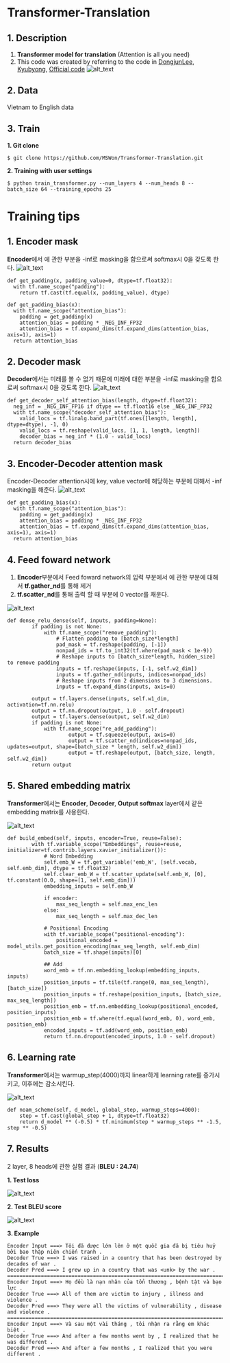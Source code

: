# Transformer-Translation
## 1. Description
1. **Transformer model for translation** (Attention is all you need)
2. This code was created by referring to the code in [DongjunLee](https://github.com/DongjunLee/transformer-tensorflow), [Kyubyong](https://github.com/Kyubyong/transformer), [Official code](https://github.com/tensorflow/models/tree/master/official/transformer)
![alt_text](https://github.com/MSWon/Transformer-Translation/blob/master/images/model.png "Model")
## 2. Data
Vietnam to English data
## 3. Train
**1. Git clone**
```
$ git clone https://github.com/MSWon/Transformer-Translation.git
```
**2. Training with user settings**
```
$ python train_transformer.py --num_layers 4 --num_heads 8 --batch_size 64 --training_epochs 25
```

# Training tips
## 1. Encoder mask
**Encoder**에서 <pad>에 관한 부분을 -inf로 masking을 함으로써 softmax시 0을 갖도록 한다.
![alt_text](https://github.com/MSWon/Transformer-Translation/blob/master/images/encoder_mask.png "Encoder mask")
```
def get_padding(x, padding_value=0, dtype=tf.float32):
  with tf.name_scope("padding"):
    return tf.cast(tf.equal(x, padding_value), dtype)
```
```
def get_padding_bias(x):
  with tf.name_scope("attention_bias"):
    padding = get_padding(x)
    attention_bias = padding * _NEG_INF_FP32
    attention_bias = tf.expand_dims(tf.expand_dims(attention_bias, axis=1), axis=1)
  return attention_bias
```

## 2. Decoder mask
**Decoder**에서는 미래를 볼 수 없기 때문에 미래에 대한 부분을 -inf로 masking을 함으로써 softmax시 0을 갖도록 한다.
![alt_text](https://github.com/MSWon/Transformer-Translation/blob/master/images/decoder_mask.png "Decoder mask")
```
def get_decoder_self_attention_bias(length, dtype=tf.float32):
  neg_inf = _NEG_INF_FP16 if dtype == tf.float16 else _NEG_INF_FP32
  with tf.name_scope("decoder_self_attention_bias"):
    valid_locs = tf.linalg.band_part(tf.ones([length, length], dtype=dtype), -1, 0)
    valid_locs = tf.reshape(valid_locs, [1, 1, length, length])
    decoder_bias = neg_inf * (1.0 - valid_locs)
  return decoder_bias
```

## 3. Encoder-Decoder attention mask
Encoder-Decoder attention시에 key, value vector에 해당하는 <pad>부분에 대해서 -inf masking을 해준다.
![alt_text](https://github.com/MSWon/Transformer-Translation/blob/master/images/encoder_decoder_mask.png "Encoder Deecoder mask")
```
def get_padding_bias(x):
  with tf.name_scope("attention_bias"):
    padding = get_padding(x)
    attention_bias = padding * _NEG_INF_FP32
    attention_bias = tf.expand_dims(tf.expand_dims(attention_bias, axis=1), axis=1)
  return attention_bias
```

## 4. Feed foward network
1. **Encoder**부분에서 Feed foward network의 입력 부분에서 <pad>에 관한 부분에 대해서 **tf.gather_nd**를 통해 제거 
2. **tf.scatter_nd**를 통해 출력 할 때 <pad> 부분에 0 vector를 채운다.
  
![alt_text](https://github.com/MSWon/Transformer-Translation/blob/master/images/feed_foward.png "Feed foward")
```
def dense_relu_dense(self, inputs, padding=None):
        if padding is not None:
            with tf.name_scope("remove_padding"):
                # Flatten padding to [batch_size*length]
                pad_mask = tf.reshape(padding, [-1])        
                nonpad_ids = tf.to_int32(tf.where(pad_mask < 1e-9))       
                # Reshape inputs to [batch_size*length, hidden_size] to remove padding
                inputs = tf.reshape(inputs, [-1, self.w2_dim])
                inputs = tf.gather_nd(inputs, indices=nonpad_ids)        
                # Reshape inputs from 2 dimensions to 3 dimensions.
                inputs = tf.expand_dims(inputs, axis=0)
            
        output = tf.layers.dense(inputs, self.w1_dim, activation=tf.nn.relu)
        output = tf.nn.dropout(output, 1.0 - self.dropout)
        output = tf.layers.dense(output, self.w2_dim)
        if padding is not None:
            with tf.name_scope("re_add_padding"):
                    output = tf.squeeze(output, axis=0)
                    output = tf.scatter_nd(indices=nonpad_ids, updates=output, shape=[batch_size * length, self.w2_dim])
                    output = tf.reshape(output, [batch_size, length, self.w2_dim])           
        return output
```
## 5. Shared embedding matrix
**Transformer**에서는 **Encoder**, **Decoder**, **Output softmax** layer에서 같은 embedding matrix를 사용한다.

![alt_text](https://github.com/MSWon/Transformer-Translation/blob/master/images/shared_embedding.png "Shared embedding")
```
def build_embed(self, inputs, encoder=True, reuse=False):
        with tf.variable_scope("Embeddings", reuse=reuse, initializer=tf.contrib.layers.xavier_initializer()):
            # Word Embedding
            self.emb_W = tf.get_variable('emb_W', [self.vocab, self.emb_dim], dtype = tf.float32)            
            self.clear_emb_W = tf.scatter_update(self.emb_W, [0], tf.constant(0.0, shape=[1, self.emb_dim]))
            embedding_inputs = self.emb_W
            
            if encoder:
                max_seq_length = self.max_enc_len
            else:
                max_seq_length = self.max_dec_len

            # Positional Encoding
            with tf.variable_scope("positional-encoding"):
                positional_encoded = model_utils.get_position_encoding(max_seq_length, self.emb_dim)
            batch_size = tf.shape(inputs)[0]

            ## Add
            word_emb = tf.nn.embedding_lookup(embedding_inputs, inputs)       
            position_inputs = tf.tile(tf.range(0, max_seq_length), [batch_size])
            position_inputs = tf.reshape(position_inputs, [batch_size, max_seq_length])
            position_emb = tf.nn.embedding_lookup(positional_encoded, position_inputs)
            position_emb = tf.where(tf.equal(word_emb, 0), word_emb, position_emb)                       
            encoded_inputs = tf.add(word_emb, position_emb)
            return tf.nn.dropout(encoded_inputs, 1.0 - self.dropout)
```
## 6. Learning rate
**Transformer**에서는 warmup_step(4000)까지 linear하게 learning rate를 증가시키고, 이후에는 감소시킨다.

![alt_text](https://github.com/MSWon/Transformer-Translation/blob/master/images/learning_rate.png "learning rate")
```
def noam_scheme(self, d_model, global_step, warmup_steps=4000):
    step = tf.cast(global_step + 1, dtype=tf.float32)
    return d_model ** (-0.5) * tf.minimum(step * warmup_steps ** -1.5, step ** -0.5)
```

## 7. Results

2 layer, 8 heads에 관한 실험 결과 (**BLEU : 24.74**)

**1. Test loss**

![alt_text](https://github.com/MSWon/Transformer-Translation/blob/master/images/test_loss.png "Test loss")

**2. Test BLEU score**

![alt_text](https://github.com/MSWon/Transformer-Translation/blob/master/images/test_bleu.png "Test BLEU")

**3. Example**
```
Encoder Input ===> Tôi đã được lớn lên ở một quốc gia đã bị tiêu huỷ bởi bao thập niên chiến tranh .
Decoder True ===> I was raised in a country that has been destroyed by decades of war .
Decoder Pred ===> I grew up in a country that was <unk> by the war .
==========================================================================================
Encoder Input ===> Họ đều là nạn nhân của tổn thương , bệnh tật và bạo lực .
Decoder True ===> All of them are victim to injury , illness and violence .
Decoder Pred ===> They were all the victims of vulnerability , disease and violence .
==========================================================================================
Encoder Input ===> Và sau một vài tháng , tôi nhận ra rằng em khác biệt .
Decoder True ===> And after a few months went by , I realized that he was different .
Decoder Pred ===> And after a few months , I realized that you were different .
```
